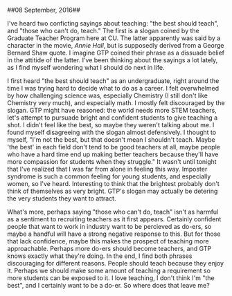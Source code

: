 ##08 September, 2016##

I've heard two conficting sayings about teaching: "the best should teach", and "those who can't do, teach."  The first is a slogan coined by the Graduate Teacher Program here at CU. The latter apparently was said by a character in the movie, *Annie Hall*, but is supposedly derived from a George Bernard Shaw quote. I imagine GTP coined their phrase as a dissuade belief in the attitide of the latter. I've been thinking about the sayings a lot lately, as I find myself wondering what I should do next in life.

I first heard "the best should teach" as an undergraduate, right around the time I was trying hard to decide what to do as a career. I felt overwhelmed by how challenging science was, especially Chemistry (I still don't like Chemistry very much), and especially math. I mostly felt discouraged by the slogan. GTP might have reasoned: the world needs more STEM teachers, let's attempt to pursuade bright and confident students to give teaching a shot. I didn't feel like the best, so maybe they weren't talking about me. I found  myself disagreeing with the slogan almost defensively. I thought to myself, "I'm not the best, but that doesn't mean I shouldn't teach. Maybe 'the best' in each field don't tend to be good teachers at all, maybe people who have a hard time end up making better teachers because they'll have more compassion for students when they struggle." It wasn't until tonight that I've realized that I was far from alone in feeling this way. Imposter syndrome is such a common feeling for young students, and especially women, so I've heard. Interesting to think that the brightest probably don't think of themselves as very bright. GTP's slogan may actually be detering the very students they want to attract.

What's more, perhaps saying "those who can't do, teach" isn't as harmful as a sentiment to recruiting teachers as it first appears. Certainly confident people that want to work in industry want to be percieved as do-ers, so maybe a handful will have a strong negative response to this. But for those that lack confidence, maybe this makes the prospect of teaching more approachable. Perhaps more do-ers should become teachers, and GTP knows exactly what they're doing. In the end, I find both phrases discouraging for different reasons. People should teach because they enjoy it. Perhaps we should make some amount of teaching a requirement so more students can be exposed to it. I love teaching, I don't think I'm "the best", and I certainly want to be a do-er. So where does that leave me? 
